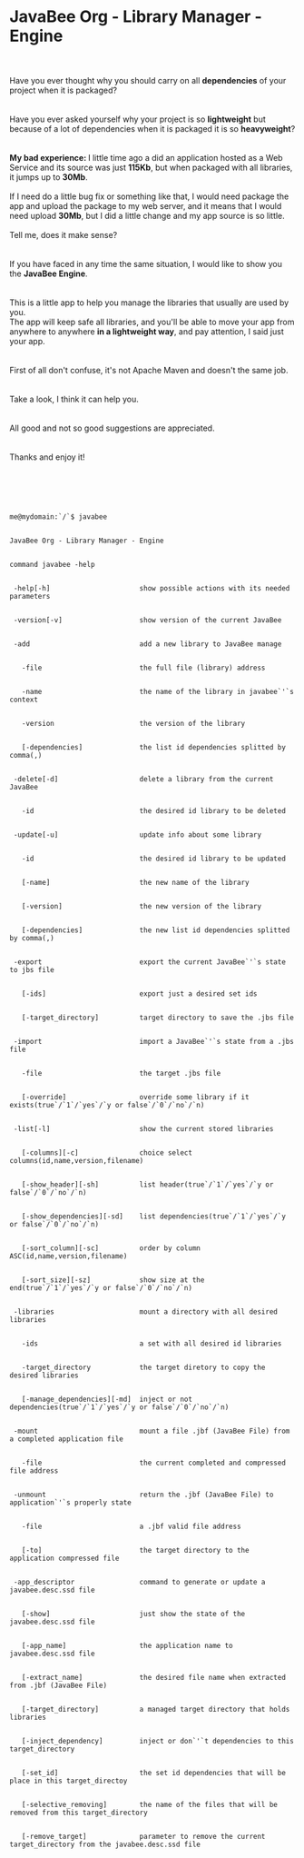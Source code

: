 # JavaBee Org - Library Manager - Engine #
<br><br>
Have you ever thought why you should carry on all <b>dependencies</b> of your project when it is packaged?<br>
<br><br>
Have you ever asked yourself why your project is so <b>lightweight</b> but because of a lot of dependencies when it is packaged it is so <b>heavyweight</b>?<br>
<br><br>
<b>My bad experience: </b> I little time ago a did an application hosted as a Web Service and its source was just <b>115Kb</b>, but when packaged with all libraries, it jumps up to <b>30Mb</b>.<br>
<br>
If I need do a little bug fix or something like that, I would need package the app and upload the package to my web server, and it means that I would need upload <b>30Mb</b>, but I did a little change and my app source is so little.<br>
<br>
Tell me, does it make sense?<br>
<br><br>
If you have faced in any time the same situation, I would like to show you the <b>JavaBee Engine</b>.<br>
<br><br>
This is a little app to help you manage the libraries that usually are used by you.<br>
The app will keep safe all libraries, and you'll be able to move your app from anywhere to anywhere <b>in a lightweight way</b>, and pay attention, I said just your app.<br>
<br><br>
First of all don't confuse, it's not Apache Maven and doesn't the same job.<br>
<br><br>
Take a look, I think it can help you.<br>
<br><br>
All good and not so good suggestions are appreciated.<br>
<br><br>
Thanks and enjoy it!<br>
<br><br>
<pre><code><br>
me@mydomain:`/`$ javabee<br>
JavaBee Org - Library Manager - Engine<br>
command javabee -help<br>
 -help[-h]                      show possible actions with its needed parameters<br>
 -version[-v]                   show version of the current JavaBee<br>
 -add                           add a new library to JavaBee manage<br>
   -file                        the full file (library) address<br>
   -name                        the name of the library in javabee`'`s context<br>
   -version                     the version of the library<br>
   [-dependencies]              the list id dependencies splitted by comma(,)<br>
 -delete[-d]                    delete a library from the current JavaBee<br>
   -id                          the desired id library to be deleted<br>
 -update[-u]                    update info about some library<br>
   -id                          the desired id library to be updated<br>
   [-name]                      the new name of the library<br>
   [-version]                   the new version of the library<br>
   [-dependencies]              the new list id dependencies splitted by comma(,)<br>
 -export                        export the current JavaBee`'`s state to jbs file<br>
   [-ids]                       export just a desired set ids<br>
   [-target_directory]          target directory to save the .jbs file<br>
 -import                        import a JavaBee`'`s state from a .jbs file<br>
   -file                        the target .jbs file<br>
   [-override]                  override some library if it exists(true`/`1`/`yes`/`y or false`/`0`/`no`/`n)<br>
 -list[-l]                      show the current stored libraries<br>
   [-columns][-c]               choice select columns(id,name,version,filename)<br>
   [-show_header][-sh]          list header(true`/`1`/`yes`/`y or false`/`0`/`no`/`n)<br>
   [-show_dependencies][-sd]    list dependencies(true`/`1`/`yes`/`y or false`/`0`/`no`/`n)<br>
   [-sort_column][-sc]          order by column ASC(id,name,version,filename)<br>
   [-sort_size][-sz]            show size at the end(true`/`1`/`yes`/`y or false`/`0`/`no`/`n)<br>
 -libraries                     mount a directory with all desired libraries<br>
   -ids                         a set with all desired id libraries<br>
   -target_directory            the target diretory to copy the desired libraries<br>
   [-manage_dependencies][-md]  inject or not dependencies(true`/`1`/`yes`/`y or false`/`0`/`no`/`n)<br>
 -mount                         mount a file .jbf (JavaBee File) from a completed application file<br>
   -file                        the current completed and compressed file address<br>
 -unmount                       return the .jbf (JavaBee File) to application`'`s properly state<br>
   -file                        a .jbf valid file address<br>
   [-to]                        the target directory to the application compressed file<br>
 -app_descriptor                command to generate or update a javabee.desc.ssd file<br>
   [-show]                      just show the state of the javabee.desc.ssd file<br>
   [-app_name]                  the application name to javabee.desc.ssd file<br>
   [-extract_name]              the desired file name when extracted from .jbf (JavaBee File)<br>
   [-target_directory]          a managed target directory that holds libraries<br>
   [-inject_dependency]         inject or don`'`t dependencies to this target_directory<br>
   [-set_id]                    the set id dependencies that will be place in this target_directoy<br>
   [-selective_removing]        the name of the files that will be removed from this target_directory<br>
   [-remove_target]             parameter to remove the current target_directory from the javabee.desc.ssd file<br>
<br>
</code></pre>